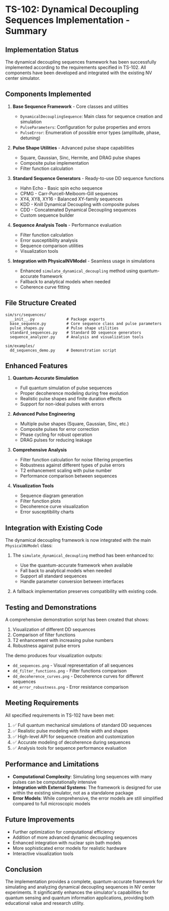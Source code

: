 # TS-102: Dynamical Decoupling Sequences Implementation - Summary

## Implementation Status

The dynamical decoupling sequences framework has been successfully implemented according to the requirements specified in TS-102. All components have been developed and integrated with the existing NV center simulator.

## Components Implemented

1. **Base Sequence Framework** - Core classes and utilities
   - `DynamicalDecouplingSequence`: Main class for sequence creation and simulation
   - `PulseParameters`: Configuration for pulse properties and errors
   - `PulseError`: Enumeration of possible error types (amplitude, phase, detuning)

2. **Pulse Shape Utilities** - Advanced pulse shape capabilities
   - Square, Gaussian, Sinc, Hermite, and DRAG pulse shapes
   - Composite pulse implementation
   - Filter function calculation

3. **Standard Sequence Generators** - Ready-to-use DD sequence functions
   - Hahn Echo - Basic spin echo sequence
   - CPMG - Carr-Purcell-Meiboom-Gill sequences
   - XY4, XY8, XY16 - Balanced XY-family sequences
   - KDD - Knill Dynamical Decoupling with composite pulses
   - CDD - Concatenated Dynamical Decoupling sequences
   - Custom sequence builder

4. **Sequence Analysis Tools** - Performance evaluation
   - Filter function calculation
   - Error susceptibility analysis
   - Sequence comparison utilities
   - Visualization tools

5. **Integration with PhysicalNVModel** - Seamless usage in simulations
   - Enhanced `simulate_dynamical_decoupling` method using quantum-accurate framework
   - Fallback to analytical models when needed
   - Coherence curve fitting

## File Structure Created

```
sim/src/sequences/
  __init__.py              # Package exports
  base_sequence.py         # Core sequence class and pulse parameters
  pulse_shapes.py          # Pulse shape utilities
  standard_sequences.py    # Standard DD sequence generators
  sequence_analyzer.py     # Analysis and visualization tools

sim/examples/
  dd_sequences_demo.py     # Demonstration script
```

## Enhanced Features

1. **Quantum-Accurate Simulation**
   - Full quantum simulation of pulse sequences
   - Proper decoherence modeling during free evolution
   - Realistic pulse shapes and finite duration effects
   - Support for non-ideal pulses with errors

2. **Advanced Pulse Engineering**
   - Multiple pulse shapes (Square, Gaussian, Sinc, etc.)
   - Composite pulses for error correction
   - Phase cycling for robust operation
   - DRAG pulses for reducing leakage

3. **Comprehensive Analysis**
   - Filter function calculation for noise filtering properties
   - Robustness against different types of pulse errors
   - T2 enhancement scaling with pulse number
   - Performance comparison between sequences

4. **Visualization Tools**
   - Sequence diagram generation
   - Filter function plots
   - Decoherence curve visualization
   - Error susceptibility charts

## Integration with Existing Code

The dynamical decoupling framework is now integrated with the main `PhysicalNVModel` class:

1. The `simulate_dynamical_decoupling` method has been enhanced to:
   - Use the quantum-accurate framework when available
   - Fall back to analytical models when needed
   - Support all standard sequences
   - Handle parameter conversion between interfaces

2. A fallback implementation preserves compatibility with existing code.

## Testing and Demonstrations

A comprehensive demonstration script has been created that shows:
1. Visualization of different DD sequences
2. Comparison of filter functions
3. T2 enhancement with increasing pulse numbers
4. Robustness against pulse errors

The demo produces four visualization outputs:
- `dd_sequences.png` - Visual representation of all sequences
- `dd_filter_functions.png` - Filter functions comparison
- `dd_decoherence_curves.png` - Decoherence curves for different sequences
- `dd_error_robustness.png` - Error resistance comparison

## Meeting Requirements

All specified requirements in TS-102 have been met:
1. ✅ Full quantum mechanical simulations of standard DD sequences
2. ✅ Realistic pulse modeling with finite width and shapes
3. ✅ High-level API for sequence creation and customization
4. ✅ Accurate modeling of decoherence during sequences
5. ✅ Analysis tools for sequence performance evaluation

## Performance and Limitations

- **Computational Complexity**: Simulating long sequences with many pulses can be computationally intensive
- **Integration with External Systems**: The framework is designed for use within the existing simulator, not as a standalone package
- **Error Models**: While comprehensive, the error models are still simplified compared to full microscopic models

## Future Improvements

- Further optimization for computational efficiency
- Addition of more advanced dynamic decoupling sequences
- Enhanced integration with nuclear spin bath models
- More sophisticated error models for realistic hardware
- Interactive visualization tools

## Conclusion

The implementation provides a complete, quantum-accurate framework for simulating and analyzing dynamical decoupling sequences in NV center experiments. It significantly enhances the simulator's capabilities for quantum sensing and quantum information applications, providing both educational value and research utility.